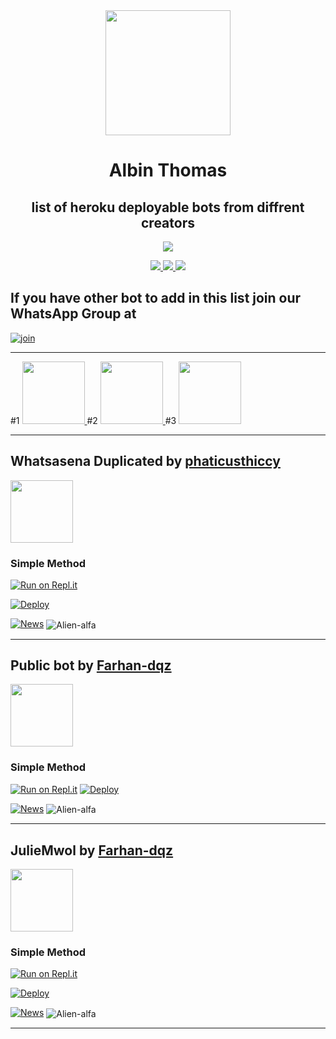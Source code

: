 <div align="center">
  <img src="https://i.ibb.co/NxFN3q1/logo.jpg" width="200" height="200">
  <h1>Albin Thomas</h1>
</div>

<div align="center">
<h2> list of heroku deployable bots from diffrent creators </h2>
</div>
<div align="center">
  <a href="httsp://github.com/alien-alfa/PublicBot">
    <img src="https://img.shields.io/github/repo-size/alien-alfa/whatsapp-bot-collection?color=purple&label=Repo%20total%20size&style=for-the-badge&logo=github">
    </div>
<p align="center">
<p align="center">
  <a href="https://github.com/Alien-alfa">
    <img src="https://komarev.com/ghpvc/?username=Alien-alfa&label=Profile%20views&color=ff69b4&label=Profile+Views&style=plastic">

  </a>
  <a href="https://github.com/Alien-alfa?tab=stars">
    <img src="https://img.shields.io/github/stars/Alien-alfa?color=ff69b4&label=Stargazers&style=plastic">

  </a>
  <a href="https://github.com/Alien-alfa?tab=followers">
    <img src="https://img.shields.io/github/followers/Alien-alfa?color=ff69b4&label=Followers&style=plastic">

  </a>
  
  ## If you have other bot to add in this list join our WhatsApp Group at
  
</p>


  
  [![join](https://github.com/Alien-alfa/PublicBot/blob/main/wlogo.svg.png)](https://chat.whatsapp.com/BT0nNPBthyFI1ejoSr0i7W)
  
_______________________________________________________________________________________________________________

<div align="left">
 #1 <a href="https://github.com/Alien-alfa/whatsapp-bot-collection/blob/main/README.md#whatsasena-duplicated-by-phaticusthiccy"><span class="avatar"><img width='100' height='100'  src="https://avatars.githubusercontent.com/u/74794033?v=4" alt=""> </a></span>
 #2 <a href="https://github.com/Alien-alfa/whatsapp-bot-collection/blob/main/README.md#public-bot-by-farhan-dqz"><span class="avatar"><img width='100' height='100'  src="https://avatars.githubusercontent.com/u/83164448?v=4" alt=""> </a></span>
 #3 <a href="https://github.com/Alien-alfa/whatsapp-bot-collection/blob/main/README.md#juliemwol-by-farhan-dqz"><span class="avatar"><img width='100' height='100'  src="https://avatars.githubusercontent.com/u/83164448?v=4" alt=""> </a></span>
</div>

_______________________________________________________________________________________________________________

## Whatsasena Duplicated by [phaticusthiccy](https://github.com/phaticusthiccy)
<div align="left">
  <a href="https://alien-alfa.github.io"><span class="avatar"><img width='100' height='100'  src="https://avatars.githubusercontent.com/u/74794033?v=4" alt=""> </a></span>
</div>

### Simple Method

[![Run on Repl.it](https://repl.it/badge/github/phaticusthiccy/WhatsAsenaDuplicated)](https://repl.it/@phaticusthiccy/WhatsAsena-QR)

[![Deploy](https://www.herokucdn.com/deploy/button.svg)](https://heroku.com/deploy?template=https://github.com/phaticusthiccy/WhatsAsenaDuplicated)

[![News](https://github-readme-stats.vercel.app/api/pin/?username=phaticusthiccy&repo=WhatsAsenaDuplicated)](https://github.com/Alien-alfa/wabot-aq)
<img align="center" src="https://github-readme-stats.vercel.app/api?username=phaticusthiccy&show_icons=true&theme=nightowl" alt="Alien-alfa" />


_______________________________________________________________________________________________________________




## Public bot by [Farhan-dqz](https://github.com/farhan-dqz)
<div align="left">
  <a href="https://alien-alfa.github.io"><span class="avatar"><img width='100' height='100'  src="https://avatars.githubusercontent.com/u/83164448?v=4" alt=""> </a></span>
</div>

### Simple Method
[![Run on Repl.it](https://repl.it/badge/github/quiec/whatsasena)](https://repl.it/@phaticusthiccy/WhatsAsena-QR)
[![Deploy](https://www.herokucdn.com/deploy/button.svg)](https://heroku.com/deploy?template=https://github.com/farhan-dqz/PublicBot.git:/)

[![News](https://github-readme-stats.vercel.app/api/pin/?username=farhan-dqz&repo=PublicBot)](https://github.com/Alien-alfa/wabot-aq)
<img align="center" src="https://github-readme-stats.vercel.app/api?username=farhan-dqz&show_icons=true&theme=nightowl" alt="Alien-alfa" />
_________________________________________________________________________________________________________________



## JulieMwol by [Farhan-dqz](https://github.com/farhan-dqz)
<div align="left">
  <a href="https://alien-alfa.github.io"><span class="avatar"><img width='100' height='100'  src="https://avatars.githubusercontent.com/u/83164448?v=4" alt=""> </a></span>
</div>

  ### Simple Method
  
[![Run on Repl.it](https://repl.it/badge/github/quiec/whatsAlfa)](https://repl.it/@phaticusthiccy/WhatsAsena-QR)

[![Deploy](https://www.herokucdn.com/deploy/button.svg)](https://heroku.com/deploy?template=https://github.com/farhan-dqz/JulieMwol)

[![News](https://github-readme-stats.vercel.app/api/pin/?username=farhan-dqz&repo=JulieMwol)](https://github.com/Alien-alfa/wabot-aq)
<img align="center" src="https://github-readme-stats.vercel.app/api?username=farhan-dqz&show_icons=true&theme=nightowl" alt="Alien-alfa" />
__________________________________________________________________________________________________________________
